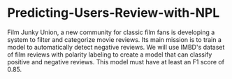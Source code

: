 # Predicting-Users-Review-with-NPL

Film Junky Union, a new community for classic film fans is developing a system to filter and categorize movie reviews. Its main mission is to train a model to automatically detect negative reviews. We will use IMBD's dataset of film reviews with polarity labeling to create a model that can classify positive and negative reviews. This model must have at least an F1 score of 0.85.

